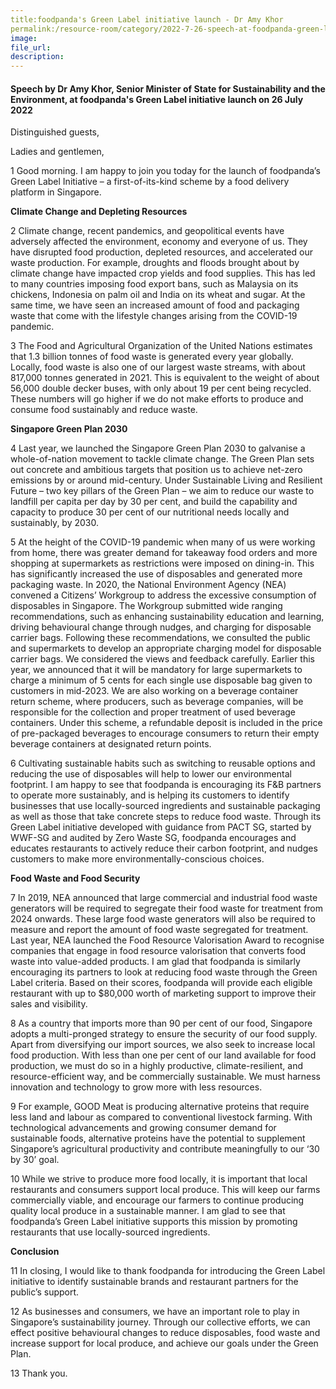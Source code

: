```yaml
---
title:foodpanda's Green Label initiative launch - Dr Amy Khor
permalink:/resource-room/category/2022-7-26-speech-at-foodpanda-green-label-initiative-launch/
image:
file_url:
description:
---
```


#### Speech by Dr Amy Khor, Senior Minister of State for Sustainability and the Environment, at foodpanda's Green Label initiative launch on 26 July 2022

Distinguished guests,

Ladies and gentlemen,

1 Good morning. I am happy to join you today for the launch of foodpanda’s Green Label Initiative – a first-of-its-kind scheme by a food delivery platform in Singapore.

**Climate Change and Depleting Resources**

2 Climate change, recent pandemics, and geopolitical events have adversely affected the environment, economy and everyone of us. They have disrupted food production, depleted resources, and accelerated our waste production. For example, droughts and floods brought about by climate change have impacted crop yields and food supplies. This has led to many countries imposing food export bans, such as Malaysia on its chickens, Indonesia on palm oil and India on its wheat and sugar.  At the same time, we have seen an increased amount of food and packaging waste that come with the lifestyle changes arising from the COVID-19 pandemic. 

3 The Food and Agricultural Organization of the United Nations estimates that 1.3 billion tonnes of food waste is generated every year globally. Locally, food waste is also one of our largest waste streams, with about 817,000 tonnes generated in 2021. This is equivalent to the weight of about 56,000 double decker buses, with only about 19 per cent being recycled. These numbers will go higher if we do not make efforts to produce and consume food sustainably and reduce waste.

**Singapore Green Plan 2030**

4	Last year, we launched the Singapore Green Plan 2030 to galvanise a whole-of-nation movement to tackle climate change. The Green Plan sets out concrete and ambitious targets that position us to achieve net-zero emissions by or around mid-century. Under Sustainable Living and Resilient Future – two key pillars of the Green Plan – we aim to reduce our waste to landfill per capita per day by 30 per cent, and build the capability and capacity to produce 30 per cent of our nutritional needs locally and sustainably, by 2030.

5	At the height of the COVID-19 pandemic when many of us were working from home, there was greater demand for takeaway food orders and more shopping at supermarkets as restrictions were imposed on dining-in. This has significantly increased the use of disposables and generated more packaging waste. In 2020, the National Environment Agency (NEA) convened a Citizens’ Workgroup to address the excessive consumption of disposables in Singapore. The Workgroup submitted wide ranging recommendations, such as enhancing sustainability education and learning, driving behavioural change through nudges, and charging for disposable carrier bags. Following these recommendations, we consulted the public and supermarkets to develop an appropriate charging model for disposable carrier bags. We considered the views and feedback carefully. Earlier this year, we announced that it will be mandatory for large supermarkets to charge a minimum of 5 cents for each single use disposable bag given to customers in mid-2023. We are also working on a beverage container return scheme, where producers, such as beverage companies, will be responsible for the collection and proper treatment of used beverage containers. Under this scheme, a refundable deposit is included in the price of pre-packaged beverages to encourage consumers to return their empty beverage containers at designated return points.

6	Cultivating sustainable habits such as switching to reusable options and reducing the use of disposables will help to lower our environmental footprint. I am happy to see that foodpanda is encouraging its F&B partners to operate more sustainably, and is helping its customers to identify businesses that use locally-sourced ingredients and sustainable packaging as well as  those that take concrete steps to reduce food waste. Through its Green Label initiative developed with guidance from PACT SG, started by WWF-SG and audited by Zero Waste SG, foodpanda encourages and educates restaurants to actively reduce their carbon footprint, and nudges customers to make more environmentally-conscious choices. 

**Food Waste and Food Security**

7	In 2019, NEA announced that large commercial and industrial food waste generators will be required to segregate their food waste for treatment from 2024 onwards. These large food waste generators will also be required to measure and report the amount of food waste segregated for treatment. Last year, NEA launched the Food Resource Valorisation Award to recognise companies that engage in food resource valorisation that converts food waste into value-added products. I am glad that foodpanda is similarly encouraging its partners to look at reducing food waste through the Green Label criteria. Based on their scores, foodpanda will provide each eligible restaurant with up to $80,000 worth of marketing support to improve their sales and visibility. 

8	As a country that imports more than 90 per cent of our food, Singapore adopts a multi-pronged strategy to ensure the security of our food supply. Apart from diversifying our import sources, we also seek to increase local food production. With less than one per cent of our land available for food production, we must do so in a highly productive, climate-resilient, and resource-efficient way, and be commercially sustainable. We must harness innovation and technology to grow more with less resources. 

9	For example, GOOD Meat is producing alternative proteins that require less land and labour as compared to conventional livestock farming. With technological advancements and growing consumer demand for sustainable foods, alternative proteins have the potential to supplement Singapore’s agricultural productivity and contribute meaningfully to our ‘30 by 30’ goal.

10	While we strive to produce more food locally, it is important that local restaurants and consumers support local produce. This will keep our farms commercially viable, and encourage our farmers to continue producing quality local produce in a sustainable manner. I am glad to see that foodpanda’s Green Label initiative supports this mission by promoting restaurants that use locally-sourced ingredients.

**Conclusion**

11	In closing, I would like to thank foodpanda for introducing the Green Label initiative to identify sustainable brands and restaurant partners for the public’s support. 

12	As businesses and consumers, we have an important role to play in Singapore’s sustainability journey. Through our collective efforts, we can effect positive behavioural changes to reduce disposables, food waste and increase support for local produce, and achieve our goals under the Green Plan. 

13  Thank you.
